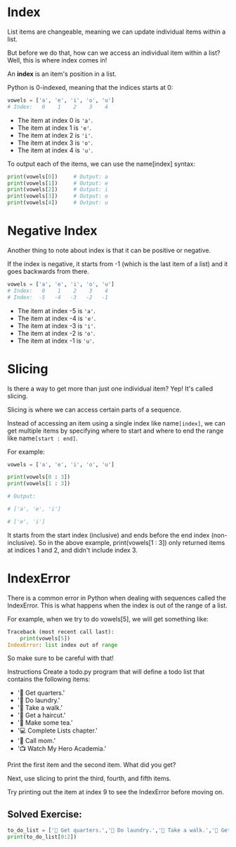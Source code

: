 # Index

List items are changeable, meaning we can update individual items within a list.

But before we do that, how can we access an individual item within a list? Well, this is where index comes in!

An **index** is an item's position in a list.

Python is 0-indexed, meaning that the indices starts at 0:

```py
vowels = ['a', 'e', 'i', 'o', 'u']
# Index:   0    1    2    3    4
```

- The item at index 0 is `'a'`.
- The item at index 1 is `'e'`.
- The item at index 2 is `'i'`.
- The item at index 3 is `'o'`.
- The item at index 4 is `'u'`.

To output each of the items, we can use the name[index] syntax:

```py
print(vowels[0])     # Output: a
print(vowels[1])     # Output: e
print(vowels[2])     # Output: i
print(vowels[3])     # Output: o
print(vowels[4])     # Output: u
```

# Negative Index

Another thing to note about index is that it can be positive or negative.

If the index is negative, it starts from -1 (which is the last item of a list) and it goes backwards from there.

```py
vowels = ['a', 'e', 'i', 'o', 'u']
# Index:   0    1    2    3    4
# Index:  -5   -4   -3   -2   -1
```

- The item at index -5 is `'a'`.
- The item at index -4 is `'e'`.
- The item at index -3 is `'i'`.
- The item at index -2 is `'o'`.
- The item at index -1 is `'u'`.

# Slicing

Is there a way to get more than just one individual item? Yep! It's called slicing.

Slicing is where we can access certain parts of a sequence.

Instead of accessing an item using a single index like name`[index]`, we can get multiple items by specifying where to start and where to end the range like name`[start : end]`.

For example:

```py
vowels = ['a', 'e', 'i', 'o', 'u']

print(vowels[0 : 3])
print(vowels[1 : 3])

# Output:

# ['a', 'e', 'i']

# ['e', 'i']
```

It starts from the start index (inclusive) and ends before the end index (non-inclusive). So in the above example, print(vowels[1 : 3]) only returned items at indices 1 and 2, and didn't include index 3.

# IndexError

There is a common error in Python when dealing with sequences called the IndexError. This is what happens when the index is out of the range of a list.

For example, when we try to do vowels[5], we will get something like:

```py
Traceback (most recent call last):
    print(vowels[5])
IndexError: list index out of range
```

So make sure to be careful with that!

Instructions
Create a todo.py program that will define a todo list that contains the following items:

- '🏦 Get quarters.'
- '🧺 Do laundry.'
- '🌳 Take a walk.'
- '💈 Get a haircut.'
- '🍵 Make some tea.'
- '💻 Complete Lists chapter.'
- '💖 Call mom.'
- '📺 Watch My Hero Academia.'

Print the first item and the second item. What did you get?

Next, use slicing to print the third, fourth, and fifth items.

Try printing out the item at index 9 to see the IndexError before moving on.

## Solved Exercise:

```py
to_do_list = ['🏦 Get quarters.','🧺 Do laundry.','🌳 Take a walk.','💈 Get a haircut.','🍵 Make some tea.','💻 Complete Lists chapter.','💖 Call mom.','📺 Watch My Hero Academia.']
print(to_do_list[0:2])
```
